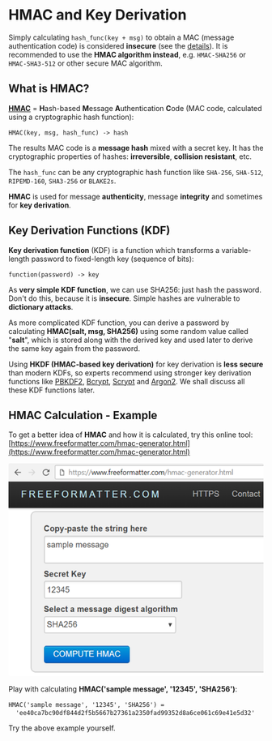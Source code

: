 # HMAC and Key Derivation

Simply calculating `hash_func(key + msg)` to obtain a MAC (message authentication code) is considered **insecure** (see the [details](https://en.wikipedia.org/wiki/HMAC#Design\_principles)). It is recommended to use the **HMAC algorithm instead**, e.g. `HMAC-SHA256` or `HMAC-SHA3-512` or other secure MAC algorithm.

## What is HMAC?

[**HMAC**](https://en.wikipedia.org/wiki/HMAC) = **H**ash-based **M**essage **A**uthentication **C**ode (MAC code, calculated using a cryptographic hash function):

```
HMAC(key, msg, hash_func) -> hash
```

The results MAC code is a **message hash** mixed with a secret key. It has the cryptographic properties of hashes: **irreversible**, **collision resistant**, etc.

The `hash_func` can be any cryptographic hash function like `SHA-256`, `SHA-512`, `RIPEMD-160`, `SHA3-256` or `BLAKE2s`.

**HMAC** is used for message **authenticity**, message **integrity** and sometimes for **key derivation**.

## Key Derivation Functions (KDF)

**Key derivation function** (KDF) is a function which transforms a variable-length password to fixed-length key (sequence of bits):

```
function(password) -> key
```

As **very simple KDF function**, we can use SHA256: just hash the password. Don't do this, because it is **insecure**. Simple hashes are vulnerable to **dictionary attacks**.

As more complicated KDF function, you can derive a password by calculating **HMAC(salt, msg, SHA256)** using some random value called "**salt**", which is stored along with the derived key and used later to derive the same key again from the password.

Using **HKDF (HMAC-based key derivation)** for key derivation is **less secure** than modern KDFs, so experts recommend using stronger key derivation functions like [PBKDF2](https://en.wikipedia.org/wiki/PBKDF2), [Bcrypt](https://en.wikipedia.org/wiki/Bcrypt), [Scrypt](https://en.wikipedia.org/wiki/Scrypt) and [Argon2](https://en.wikipedia.org/wiki/Argon2). We shall discuss all these KDF functions later.

## HMAC Calculation - Example

To get a better idea of **HMAC** and how it is calculated, try this online tool: [https://www.freeformatter.com/hmac-generator.html](https://www.freeformatter.com/hmac-generator.html)

![](../.gitbook/assets/hmac-online.png)

Play with calculating **HMAC('sample message', '12345', 'SHA256')**:

```
HMAC('sample message', '12345', 'SHA256') =
  'ee40ca7bc90df844d2f5b5667b27361a2350fad99352d8a6ce061c69e41e5d32'
```

Try the above example yourself.
